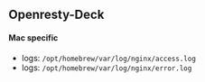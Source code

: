 ## Openresty-Deck

#### Mac specific

- logs: `/opt/homebrew/var/log/nginx/access.log`
- logs: `/opt/homebrew/var/log/nginx/error.log`
